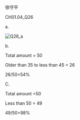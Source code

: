 徐守平

CH01.04_Q26

a.

![Q26_a](https://github.com/user-attachments/assets/29564c89-02ad-425d-87ef-b2348a6101ce)

b.

Total amount = 50

Older than 35 to less than 45 = 26

26/50=54%

C.

Total amount =50

Less than 50 = 49

49/50=98%

